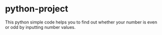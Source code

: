 # python-project
This python simple code helps you to find out whether your number is even or odd by inputting number values.
